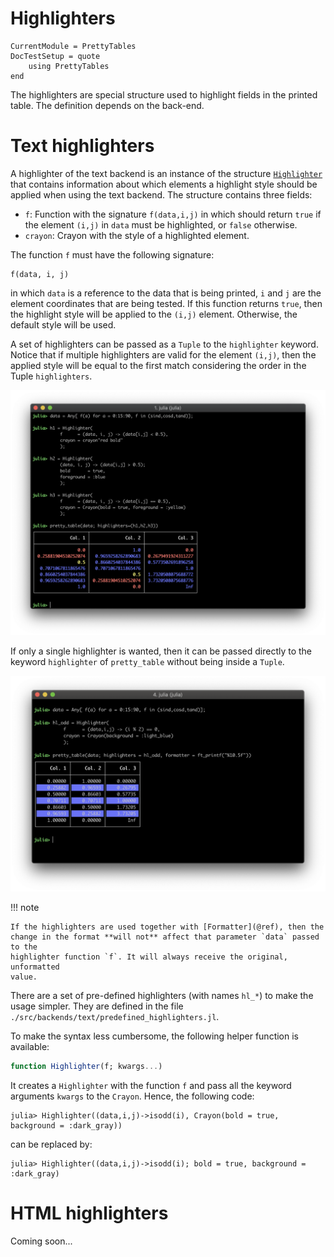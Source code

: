 Highlighters
============

```@meta
CurrentModule = PrettyTables
DocTestSetup = quote
    using PrettyTables
end
```

The highlighters are special structure used to highlight fields in the printed
table. The definition depends on the back-end.

# Text highlighters

A highlighter of the text backend is an instance of the structure
[`Highlighter`](@ref) that contains information about which elements a highlight
style should be applied when using the text backend. The structure contains
three fields:

* `f`: Function with the signature `f(data,i,j)` in which should return `true`
       if the element `(i,j)` in `data` must be highlighted, or `false`
       otherwise.
* `crayon`: Crayon with the style of a highlighted element.

The function `f` must have the following signature:

    f(data, i, j)

in which `data` is a reference to the data that is being printed, `i` and `j`
are the element coordinates that are being tested. If this function returns
`true`, then the highlight style will be applied to the `(i,j)` element.
Otherwise, the default style will be used.

A set of highlighters can be passed as a `Tuple` to the `highlighter` keyword.
Notice that if multiple highlighters are valid for the element `(i,j)`, then the
applied style will be equal to the first match considering the order in the
Tuple `highlighters`.

![](../assets/ex_highlighters_00001.png)

If only a single highlighter is wanted, then it can be passed directly to the
keyword `highlighter` of `pretty_table` without being inside a `Tuple`.

![](../assets/ex_highlighters_00002.png)

!!! note

    If the highlighters are used together with [Formatter](@ref), then the
    change in the format **will not** affect that parameter `data` passed to the
    highlighter function `f`. It will always receive the original, unformatted
    value.

There are a set of pre-defined highlighters (with names `hl_*`) to make the
usage simpler. They are defined in the file
`./src/backends/text/predefined_highlighters.jl`.

To make the syntax less cumbersome, the following helper function is available:

```julia
function Highlighter(f; kwargs...)
```

It creates a `Highlighter` with the function `f` and pass all the keyword
arguments `kwargs` to the `Crayon`. Hence, the following code:

```julia-repl
julia> Highlighter((data,i,j)->isodd(i), Crayon(bold = true, background = :dark_gray))
```

can be replaced by:

```julia-repl
julia> Highlighter((data,i,j)->isodd(i); bold = true, background = :dark_gray)
```

# HTML highlighters

Coming soon...
